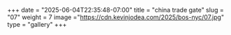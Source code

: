+++
date = "2025-06-04T22:35:48-07:00"
title = "china trade gate"
slug = "07"
weight = 7
image ="https://cdn.kevinjodea.com/2025/bos-nyc/07.jpg"
type = "gallery"
+++
